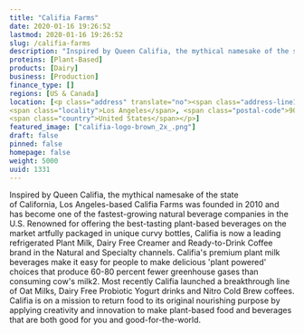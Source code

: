 ```yaml
---
title: "Califia Farms"
date: 2020-01-16 19:26:52
lastmod: 2020-01-16 19:26:52
slug: /califia-farms
description: "Inspired by Queen Califia, the mythical namesake of the state of California, Los Angeles-based Califia Farms was founded in 2010 and has become one of the fastest-growing natural beverage companies in the U.S. Renowned for offering the best-tasting plant-based beverages on the market artfully packaged in unique curvy bottles, Califia is now a leading refrigerated Plant Milk, Dairy Free Creamer and Ready-to-Drink Coffee brand in the Natural and Specialty channels."
proteins: [Plant-Based]
products: [Dairy]
business: [Production]
finance_type: []
regions: [US & Canada]
location: [<p class="address" translate="no"><span class="address-line1">Palmetto Street</span><br>
<span class="locality">Los Angeles</span>, <span class="postal-code">90013</span><br>
<span class="country">United States</span></p>]
featured_image: ["califia-logo-brown_2x_.png"]
draft: false
pinned: false
homepage: false
weight: 5000
uuid: 1331
---
```

<p>Inspired by Queen Califia, the mythical namesake of the state of California, Los Angeles-based Califia Farms was founded in 2010 and has become one of the fastest-growing natural beverage companies in the U.S. Renowned for offering the best-tasting plant-based beverages on the market artfully packaged in unique curvy bottles, Califia is now a leading refrigerated Plant Milk, Dairy Free Creamer and Ready-to-Drink Coffee brand in the Natural and Specialty channels. Califia's premium plant milk beverages make it easy for people to make delicious 'plant powered' choices that produce 60-80 percent fewer greenhouse gases than consuming cow's milk2. Most recently Califia launched a breakthrough line of Oat Milks, Dairy Free Probiotic Yogurt drinks and Nitro Cold Brew coffees. Califia is on a mission to return food to its original nourishing purpose by applying creativity and innovation to make plant-based food and beverages that are both good for you and good-for-the-world.</p>
